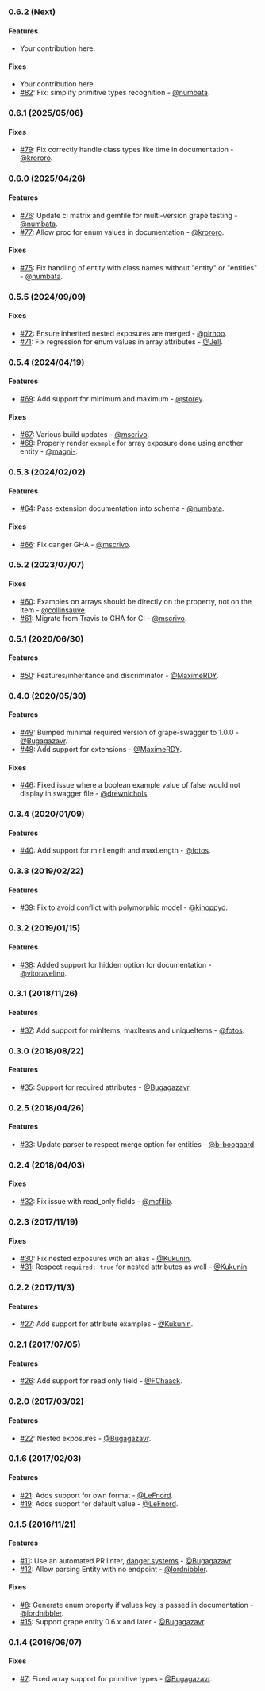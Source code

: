 ### 0.6.2 (Next)

#### Features

* Your contribution here.

#### Fixes

* Your contribution here.
* [#82](https://github.com/ruby-grape/grape-swagger-entity/pull/82): Fix: simplify primitive types recognition - [@numbata](https://github.com/numbata).

### 0.6.1 (2025/05/06)

#### Fixes

* [#79](https://github.com/ruby-grape/grape-swagger-entity/pull/79): Fix correctly handle class types like time in documentation - [@krororo](https://github.com/krororo).

### 0.6.0 (2025/04/26)

#### Features

* [#76](https://github.com/ruby-grape/grape-swagger-entity/pull/76): Update ci matrix and gemfile for multi-version grape testing - [@numbata](https://github.com/numbata).
* [#77](https://github.com/ruby-grape/grape-swagger-entity/pull/77): Allow proc for enum values in documentation - [@krororo](https://github.com/krororo).

#### Fixes

* [#75](https://github.com/ruby-grape/grape-swagger-entity/pull/75): Fix handling of entity with class names without "entity" or "entities" - [@numbata](https://github.com/numbata).

### 0.5.5 (2024/09/09)

#### Fixes

* [#72](https://github.com/ruby-grape/grape-swagger-entity/pull/72): Ensure inherited nested exposures are merged - [@pirhoo](https://github.com/pirhoo).
* [#71](https://github.com/ruby-grape/grape-swagger-entity/pull/71): Fix regression for enum values in array attributes - [@Jell](https://github.com/Jell).

### 0.5.4 (2024/04/19)

#### Features

* [#69](https://github.com/ruby-grape/grape-swagger-entity/pull/69): Add support for minimum and maximum - [@storey](https://github.com/storey).

#### Fixes

* [#67](https://github.com/ruby-grape/grape-swagger-entity/pull/67): Various build updates - [@mscrivo](https://github.com/mscrivo).
* [#68](https://github.com/ruby-grape/grape-swagger-entity/pull/68): Properly render `example` for array exposure done using another entity - [@magni-](https://github.com/magni-).

### 0.5.3 (2024/02/02)

#### Features

* [#64](https://github.com/ruby-grape/grape-swagger-entity/pull/64): Pass extension documentation into schema - [@numbata](https://github.com/numbata).

#### Fixes

* [#66](https://github.com/ruby-grape/grape-swagger-entity/pull/66): Fix danger GHA - [@mscrivo](https://github.com/mscrivo).

### 0.5.2 (2023/07/07)

#### Fixes

* [#60](https://github.com/ruby-grape/grape-swagger-entity/pull/60): Examples on arrays should be directly on the property, not on the item - [@collinsauve](https://github.com/collinsauve).
* [#61](https://github.com/ruby-grape/grape-swagger-entity/pull/61): Migrate from Travis to GHA for CI - [@mscrivo](https://github.com/mscrivo).

### 0.5.1 (2020/06/30)

#### Features

* [#50](https://github.com/ruby-grape/grape-swagger-entity/pull/50): Features/inheritance and discriminator - [@MaximeRDY](https://github.com/MaximeRDY).

### 0.4.0 (2020/05/30)

#### Features

* [#49](https://github.com/ruby-grape/grape-swagger-entity/pull/49): Bumped minimal required version of grape-swagger to 1.0.0 - [@Bugagazavr](https://github.com/Bugagazavr).
* [#48](https://github.com/ruby-grape/grape-swagger-entity/pull/48): Add support for extensions - [@MaximeRDY](https://github.com/MaximeRDY).

#### Fixes

* [#46](https://github.com/ruby-grape/grape-swagger-entity/pull/46): Fixed issue where a boolean example value of false would not display in swagger file - [@drewnichols](https://github.com/drewnichols).

### 0.3.4 (2020/01/09)

#### Features

* [#40](https://github.com/ruby-grape/grape-swagger-entity/pull/40): Add support for minLength and maxLength - [@fotos](https://github.com/fotos).

### 0.3.3 (2019/02/22)

#### Features

* [#39](https://github.com/ruby-grape/grape-swagger-entity/pull/39): Fix to avoid conflict with polymorphic model - [@kinoppyd](https://github.com/kinoppyd).

### 0.3.2 (2019/01/15)

#### Features

* [#38](https://github.com/ruby-grape/grape-swagger-entity/pull/38): Added support for hidden option for documentation - [@vitoravelino](https://github.com/vitoravelino).

### 0.3.1 (2018/11/26)

#### Features

* [#37](https://github.com/ruby-grape/grape-swagger-entity/pull/37): Add support for minItems, maxItems and uniqueItems - [@fotos](https://github.com/fotos).

### 0.3.0 (2018/08/22)

#### Features

* [#35](https://github.com/ruby-grape/grape-swagger-entity/pull/35): Support for required attributes - [@Bugagazavr](https://github.com/Bugagazavr).

### 0.2.5 (2018/04/26)

#### Features

* [#33](https://github.com/ruby-grape/grape-swagger-entity/pull/33): Update parser to respect merge option for entities - [@b-boogaard](https://github.com/b-boogaard).

### 0.2.4 (2018/04/03)

#### Fixes

* [#32](https://github.com/ruby-grape/grape-swagger-entity/pull/32): Fix issue with read_only fields - [@mcfilib](https://github.com/mcfilib).

### 0.2.3 (2017/11/19)

#### Fixes

* [#30](https://github.com/ruby-grape/grape-swagger-entity/pull/30): Fix nested exposures with an alias - [@Kukunin](https://github.com/Kukunin).
* [#31](https://github.com/ruby-grape/grape-swagger-entity/pull/31): Respect `required: true` for nested attributes as well - [@Kukunin](https://github.com/Kukunin).

### 0.2.2 (2017/11/3)

#### Features

* [#27](https://github.com/ruby-grape/grape-swagger-entity/pull/27): Add support for attribute examples - [@Kukunin](https://github.com/Kukunin).

### 0.2.1 (2017/07/05)

#### Features

* [#26](https://github.com/ruby-grape/grape-swagger-entity/pull/26): Add support for read only field - [@FChaack](https://github.com/FChaack).

### 0.2.0 (2017/03/02)

#### Features

* [#22](https://github.com/ruby-grape/grape-swagger-entity/pull/22): Nested exposures - [@Bugagazavr](https://github.com/Bugagazavr).

### 0.1.6 (2017/02/03)

#### Features

* [#21](https://github.com/ruby-grape/grape-swagger-entity/pull/21): Adds support for own format - [@LeFnord](https://github.com/LeFnord).
* [#19](https://github.com/ruby-grape/grape-swagger-entity/pull/19): Adds support for default value - [@LeFnord](https://github.com/LeFnord).

### 0.1.5 (2016/11/21)

#### Features

* [#11](https://github.com/ruby-grape/grape-swagger-entity/pull/11): Use an automated PR linter, [danger.systems](http://danger.systems) - [@Bugagazavr](https://github.com/Bugagazavr).
* [#12](https://github.com/ruby-grape/grape-swagger-entity/pull/12): Allow parsing Entity with no endpoint - [@lordnibbler](https://github.com/lordnibbler).

#### Fixes

* [#8](https://github.com/ruby-grape/grape-swagger-entity/pull/8): Generate enum property if values key is passed in documentation - [@lordnibbler](https://github.com/lordnibbler).
* [#15](https://github.com/ruby-grape/grape-swagger-entity/pull/15): Support grape entity 0.6.x and later - [@Bugagazavr](https://github.com/Bugagazavr).

### 0.1.4 (2016/06/07)

#### Fixes

* [#7](https://github.com/ruby-grape/grape-swagger-entity/pull/7): Fixed array support for primitive types - [@Bugagazavr](https://github.com/Bugagazavr).
